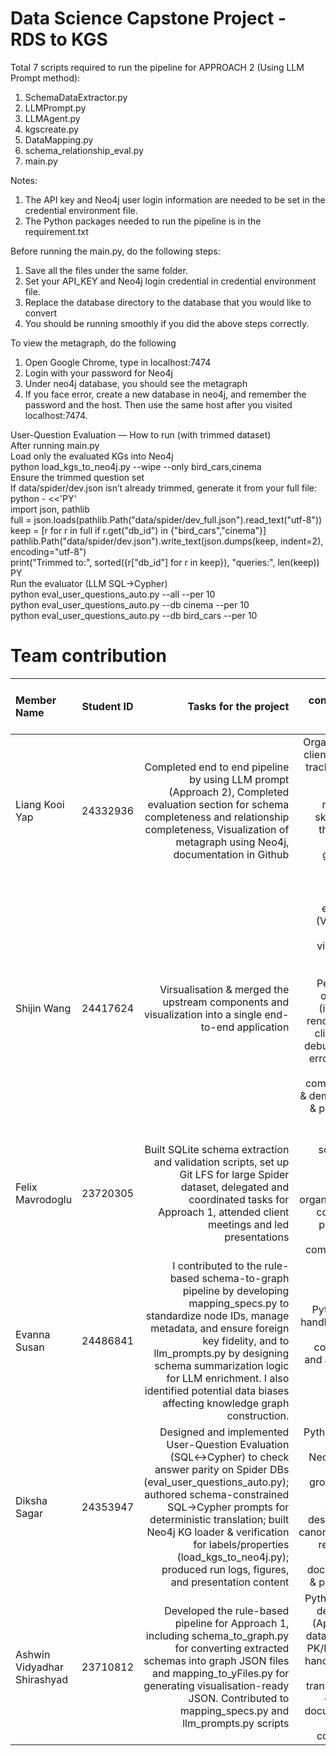 
# Data Science Capstone Project - RDS to KGS

Total 7 scripts required to run the pipeline for APPROACH 2 (Using LLM Prompt method):

1. SchemaDataExtractor.py
2. LLMPrompt.py
3. LLMAgent.py
4. kgscreate.py
5. DataMapping.py
6. schema_relationship_eval.py
7. main.py

Notes: 
1. The API key and Neo4j user login information are needed to be set in the credential environment file.
2. The Python packages needed to run the pipeline is in the requirement.txt


Before running the main.py, do the following steps:

1. Save all the files under the same folder. 
2. Set your API_KEY and Neo4j login credential in credential environment file. 
3. Replace the database directory to the database that you would like to convert
4. You should be running smoothly if you did the above steps correctly.

To view the metagraph, do the following
1. Open Google Chrome, type in localhost:7474
2. Login with your password for Neo4j
3. Under neo4j database, you should see the metagraph
4. If you face error, create a new database in neo4j, and remember the password and the host. Then use the same host after you visited localhost:7474. 

User-Question Evaluation — How to run (with trimmed dataset)           
After running main.py         
Load only the evaluated KGs into Neo4j            
python load_kgs_to_neo4j.py --wipe --only bird_cars,cinema            
Ensure the trimmed question set         
If data/spider/dev.json isn’t already trimmed, generate it from your full file:         
python - <<'PY'          
import json, pathlib          
full = json.loads(pathlib.Path("data/spider/dev_full.json").read_text("utf-8"))        
keep = [r for r in full if r.get("db_id") in {"bird_cars","cinema"}]        
pathlib.Path("data/spider/dev.json").write_text(json.dumps(keep, indent=2), encoding="utf-8")       
print("Trimmed to:", sorted({r["db_id"] for r in keep}), "queries:", len(keep))           
PY      
Run the evaluator (LLM SQL→Cypher)      
python eval_user_questions_auto.py --all --per 10      
python eval_user_questions_auto.py --db cinema --per 10      
python eval_user_questions_auto.py --db bird_cars --per 10         


# Team contribution

| Member Name | Student ID | Tasks for the project | Skills contributed to the team & project | 
| :------- | :------: | -------: | -------: |
| Liang Kooi Yap | 24332936 | Completed end to end pipeline by using LLM prompt (Approach 2), Completed evaluation section for schema completeness and relationship completeness, Visualization of metagraph using Neo4j, documentation in Github | Organize & host client meetings, tracking overall project progress, researching skills to solve the problem, provide guidance to other team members | 
| Shijin Wang | 24417624 | Virsualisation & merged the upstream components and visualization into a single end-to-end application | Front-end engineering (Vue, yFiles), graph visualization, and layout tuning. Performance optimisation (incremental rendering, light client layout), debugging, and error handling. Clear communication & demos. Report & presentation writing.|
| Felix Mavrodoglu | 23720305 | Built SQLite schema extraction and validation scripts, set up Git LFS for large Spider dataset, delegated and coordinated tasks for Approach 1, attended client meetings and led presentations | Python scripting, Git LFS, JSON handling, workflow organisation and coordination, presentation and client communication |
| Evanna Susan | 24486841 | I contributed to the rule-based schema-to-graph pipeline by developing mapping_specs.py to standardize node IDs, manage metadata, and ensure foreign key fidelity, and to llm_prompts.py by designing schema summarization logic for LLM enrichment. I also identified potential data biases affecting knowledge graph construction.| Python, JSON handling, critical thinking, collaboration, and attention to detail. |
| Diksha Sagar | 24353947 | Designed and implemented User-Question Evaluation (SQL↔Cypher) to check answer parity on Spider DBs (eval_user_questions_auto.py); authored schema-constrained SQL→Cypher prompts for deterministic translation; built Neo4j KG loader & verification for labels/properties (load_kgs_to_neo4j.py); produced run logs, figures, and presentation content | Python (sqlite3, pandas), Neo4j/Cypher, schema-grounded LLM prompts, experiment design & result canonicalisation, reproducible logging, documentation & presentation |
| Ashwin Vidyadhar Shirashyad | 23710812 | Developed the rule-based pipeline for Approach 1, including schema_to_graph.py for converting extracted schemas into graph JSON files and mapping_to_yFiles.py for generating visualisation-ready JSON. Contributed to mapping_specs.py and llm_prompts.py scripts | Python pipeline development (Approach 1), data modelling, PK/FK integrity handling, JSON schema transformation, debugging, documentation, and collaboration |


